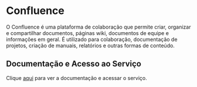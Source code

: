 # Confluence

O Confluence é uma plataforma de colaboração que permite criar, organizar e compartilhar documentos, páginas wiki, documentos de equipe e informações em geral. É utilizado para colaboração, documentação de projetos, criação de manuais, relatórios e outras formas de conteúdo.

## Documentação e Acesso ao Serviço

Clique [aqui](https://www.atlassian.com/br/software/confluence) para ver a documentação e acessar o serviço.